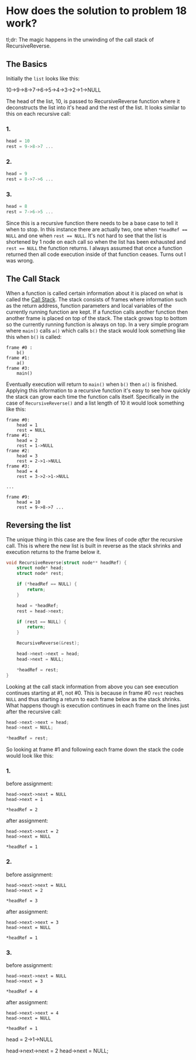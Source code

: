 # How does the solution to problem 18 work?

tl;dr: The magic happens in the unwinding of the call stack of RecursiveReverse.

## The Basics

Initially the `list` looks like this:

10->9->8->7->6->5->4->3->2->1->NULL

The head of the list, 10, is passed to RecursiveReverse function where it
deconstructs the list into it's head and the rest of the list. It looks similar
to this on each recursive call:

### 1.
```C
head = 10
rest = 9->8->7 ...
```

### 2.
```C
head = 9
rest = 8->7->6 ...
```

### 3.
```C
head = 8
rest = 7->6->5 ...
```

Since this is a recursive function there needs to be a base case to tell it
when to stop. In this instance there are actually two, one when `*headRef ==
NULL` and one when `rest == NULL`. It's not hard to see that the list is
shortened by 1 node on each call so when the list has been exhausted and `rest
== NULL` the function returns. I always assumed that once a function returned
then all code execution inside of that function ceases. Turns out I was wrong. 

## The Call Stack

When a function is called certain information about it is placed on what is
called the [Call Stack](https://en.wikipedia.org/wiki/Call_stack). The stack
consists of frames where information such as the return address, function
parameters and local variables of the currently running function are kept. If a
function calls another function then another frame is placed on top of the
stack. The stack grows top to bottom so the currently running function is
always on top. In a very simple program where `main()` calls `a()` which calls
`b()` the stack would look something like this when `b()` is called:

```
frame #0 :
    b()
frame #1:
    a()
frame #3:
    main()
```

Eventually execution will return to `main()` when `b()` then `a()` is finished.
Applying this information to a recursive function it's easy to see how quickly
the stack can grow each time the function calls itself. Specifically in the
case of `RecursiveReverse()` and a list length of 10 it would look something
like this:


```
frame #0:
    head = 1
    rest = NULL
frame #1:
    head = 2
    rest = 1->NULL
frame #2:
    head = 3
    rest = 2->1->NULL 
frame #3:
    head = 4
    rest = 3->2->1->NULL

...

frame #9:
    head = 10
    rest = 9->8->7 ...
```


## Reversing the list

The unique thing in this case are the few lines of code *after* the recursive
call. This is where the new list is built in reverse as the stack shrinks and
execution returns to the frame below it.


``` C
void RecursiveReverse(struct node** headRef) {
    struct node* head;
    struct node* rest;

    if (*headRef == NULL) {
        return;
    }

    head = *headRef;
    rest = head->next;

    if (rest == NULL) {
        return;
    }

    RecursiveReverse(&rest);

    head->next->next = head;
    head->next = NULL;

    *headRef = rest;
}
```

Looking at the call stack information from above you can see execution
continues starting at #1, not #0. This is because in frame #0 `rest` reaches
`NULL` and thus starting a return to each frame below as the stack shrinks.
What happens though is execution continues in each frame on the lines just
after the recursive call:

```C
head->next->next = head;
head->next = NULL;

*headRef = rest;
```

So looking at frame #1 and following each frame down the stack the code would
look like this:

### 1.
before assignment:
```
head->next->next = NULL 
head->next = 1 

*headRef = 2 

```

after assignment:
```
head->next->next = 2 
head->next = NULL 

*headRef = 1 

```

### 2. 
before assignment:
```
head->next->next = NULL 
head->next = 2 

*headRef = 3 

```

after assignment:
```
head->next->next = 3 
head->next = NULL 

*headRef = 1 

```

### 3.
before assignment:
```
head->next->next = NULL 
head->next = 3 

*headRef = 4 

```

after assignment:
```
head->next->next = 4 
head->next = NULL 

*headRef = 1 

```

head = 2->1->NULL

head->next->next = 2
head->next = NULL;


